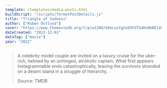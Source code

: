 ```yaml
---
template: /templates/media-posts.html
buildScript: "/scripts/formatPostDetails.js"
title: "Triangle of Sadness"
author: ["Ruben Östlund"]
cover: "https://www.themoviedb.org/t/p/w1280/k9eLozCgCed5FGTSdHu0bBElAV8.jpg"
dateCreated: "2022-12-01"
dataTag: ["movie"]
year: "2022"
---
```


> A celebrity model couple are invited on a luxury cruise for the uber-rich, helmed by an unhinged, alcoholic captain. What first appears Instagrammable ends catastrophically, leaving the survivors stranded on a desert island in a struggle of hierarchy.
>
> Source: TMDB

